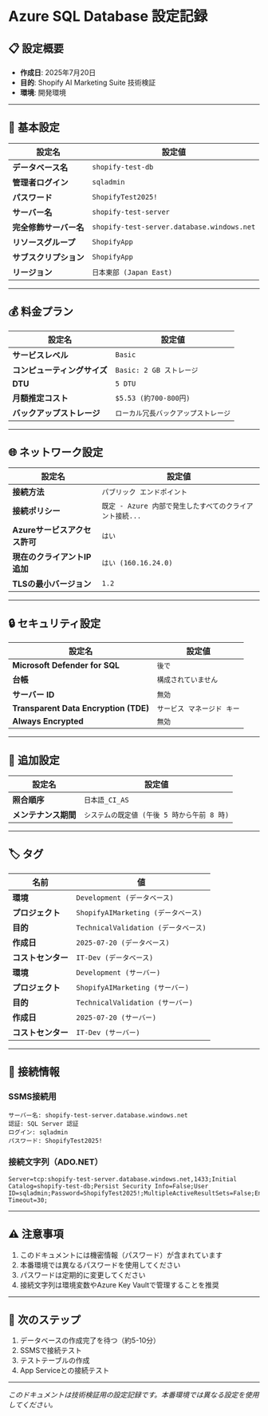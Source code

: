 # Azure SQL Database 設定記録

## 📋 設定概要
- **作成日**: 2025年7月20日
- **目的**: Shopify AI Marketing Suite 技術検証
- **環境**: 開発環境

---

## 🔧 基本設定

| 設定名 | 設定値 |
| --- | --- |
| **データベース名** | `shopify-test-db` |
| **管理者ログイン** | `sqladmin` |
| **パスワード** | `ShopifyTest2025!` |
| **サーバー名** | `shopify-test-server` |
| **完全修飾サーバー名** | `shopify-test-server.database.windows.net` |
| **リソースグループ** | `ShopifyApp` |
| **サブスクリプション** | `ShopifyApp` |
| **リージョン** | `日本東部 (Japan East)` |

---

## 💰 料金プラン

| 設定名 | 設定値 |
| --- | --- |
| **サービスレベル** | `Basic` |
| **コンピューティングサイズ** | `Basic: 2 GB ストレージ` |
| **DTU** | `5 DTU` |
| **月額推定コスト** | `$5.53 (約700-800円)` |
| **バックアップストレージ** | `ローカル冗長バックアップストレージ` |

---

## 🌐 ネットワーク設定

| 設定名 | 設定値 |
| --- | --- |
| **接続方法** | `パブリック エンドポイント` |
| **接続ポリシー** | `既定 - Azure 内部で発生したすべてのクライアント接続...` |
| **Azureサービスアクセス許可** | `はい` |
| **現在のクライアントIP追加** | `はい (160.16.24.0)` |
| **TLSの最小バージョン** | `1.2` |

---

## 🔒 セキュリティ設定

| 設定名 | 設定値 |
| --- | --- |
| **Microsoft Defender for SQL** | `後で` |
| **台帳** | `構成されていません` |
| **サーバー ID** | `無効` |
| **Transparent Data Encryption (TDE)** | `サービス マネージド キー` |
| **Always Encrypted** | `無効` |

---

## 📑 追加設定

| 設定名 | 設定値 |
| --- | --- |
| **照合順序** | `日本語_CI_AS` |
| **メンテナンス期間** | `システムの既定値 (午後 5 時から午前 8 時)` |

---

## 🏷️ タグ

| 名前 | 値 |
| --- | --- |
| **環境** | `Development (データベース)` |
| **プロジェクト** | `ShopifyAIMarketing (データベース)` |
| **目的** | `TechnicalValidation (データベース)` |
| **作成日** | `2025-07-20 (データベース)` |
| **コストセンター** | `IT-Dev (データベース)` |
| **環境** | `Development (サーバー)` |
| **プロジェクト** | `ShopifyAIMarketing (サーバー)` |
| **目的** | `TechnicalValidation (サーバー)` |
| **作成日** | `2025-07-20 (サーバー)` |
| **コストセンター** | `IT-Dev (サーバー)` |

---

## 📝 接続情報

### SSMS接続用
```
サーバー名: shopify-test-server.database.windows.net
認証: SQL Server 認証
ログイン: sqladmin
パスワード: ShopifyTest2025!
```

### 接続文字列（ADO.NET）
```
Server=tcp:shopify-test-server.database.windows.net,1433;Initial Catalog=shopify-test-db;Persist Security Info=False;User ID=sqladmin;Password=ShopifyTest2025!;MultipleActiveResultSets=False;Encrypt=True;TrustServerCertificate=False;Connection Timeout=30;
```

---

## ⚠️ 注意事項

1. このドキュメントには機密情報（パスワード）が含まれています
2. 本番環境では異なるパスワードを使用してください
3. パスワードは定期的に変更してください
4. 接続文字列は環境変数やAzure Key Vaultで管理することを推奨

---

## 🔄 次のステップ

1. データベースの作成完了を待つ（約5-10分）
2. SSMSで接続テスト
3. テストテーブルの作成
4. App Serviceとの接続テスト

---

*このドキュメントは技術検証用の設定記録です。本番環境では異なる設定を使用してください。* 